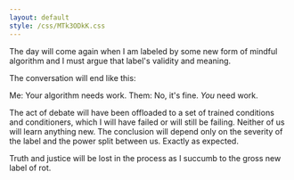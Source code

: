 ```yaml
---
layout: default
style: /css/MTk3ODkK.css
---
```


The day will come again when I am labeled by some new form of
mindful algorithm and I must argue that label's validity and
meaning.

The conversation will end like this:

Me:    Your algorithm needs work.
Them:  No, it's fine. *You* need work.

The act of debate will have been offloaded to a set of trained
conditions and conditioners, which I will have failed or will
still be failing. Neither of us will learn anything new. The
conclusion will depend only on the severity of the label and
the power split between us. Exactly as expected.

Truth and justice will be lost in the process as I succumb to
the gross new label of rot.
